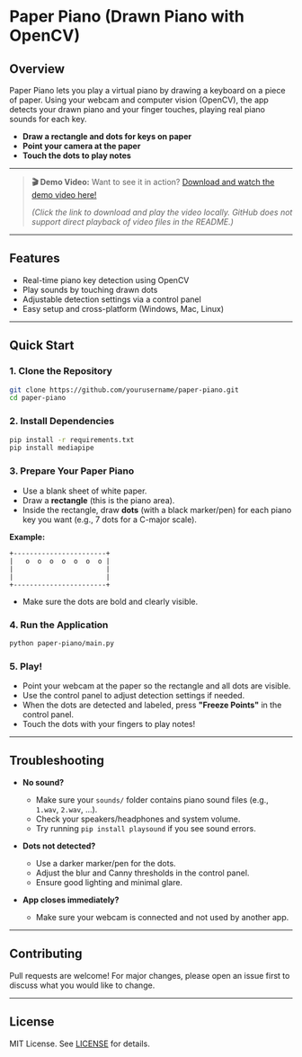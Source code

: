 # Paper Piano (Drawn Piano with OpenCV)

## Overview

Paper Piano lets you play a virtual piano by drawing a keyboard on a piece of paper. Using your webcam and computer vision (OpenCV), the app detects your drawn piano and your finger touches, playing real piano sounds for each key.

- **Draw a rectangle and dots for keys on paper**
- **Point your camera at the paper**
- **Touch the dots to play notes**

---

> **🎬 Demo Video:** Want to see it in action? [Download and watch the demo video here!](./Demo%20Video.mp4)
> 
> *(Click the link to download and play the video locally. GitHub does not support direct playback of video files in the README.)*

---

## Features
- Real-time piano key detection using OpenCV
- Play sounds by touching drawn dots
- Adjustable detection settings via a control panel
- Easy setup and cross-platform (Windows, Mac, Linux)

---

## Quick Start

### 1. Clone the Repository
```bash
git clone https://github.com/yourusername/paper-piano.git
cd paper-piano
```

### 2. Install Dependencies
```bash
pip install -r requirements.txt
pip install mediapipe
```

### 3. Prepare Your Paper Piano
- Use a blank sheet of white paper.
- Draw a **rectangle** (this is the piano area).
- Inside the rectangle, draw **dots** (with a black marker/pen) for each piano key you want (e.g., 7 dots for a C-major scale).

**Example:**

```
+-----------------------+
|   o  o  o  o  o  o  o |
|                       |
|                       |
+-----------------------+
```

- Make sure the dots are bold and clearly visible.

### 4. Run the Application
```bash
python paper-piano/main.py
```

### 5. Play!
- Point your webcam at the paper so the rectangle and all dots are visible.
- Use the control panel to adjust detection settings if needed.
- When the dots are detected and labeled, press **"Freeze Points"** in the control panel.
- Touch the dots with your fingers to play notes!

---

## Troubleshooting

- **No sound?**
  - Make sure your `sounds/` folder contains piano sound files (e.g., `1.wav`, `2.wav`, ...).
  - Check your speakers/headphones and system volume.
  - Try running `pip install playsound` if you see sound errors.

- **Dots not detected?**
  - Use a darker marker/pen for the dots.
  - Adjust the blur and Canny thresholds in the control panel.
  - Ensure good lighting and minimal glare.

- **App closes immediately?**
  - Make sure your webcam is connected and not used by another app.

---

## Contributing

Pull requests are welcome! For major changes, please open an issue first to discuss what you would like to change.

---

## License

MIT License. See [LICENSE](LICENSE) for details. 